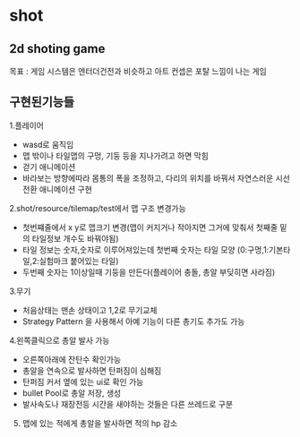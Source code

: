 # shot
## 2d shoting game
목표 : 게임 시스템은 엔터더건전과 비슷하고 아트 컨셉은 포탈 느낌이 나는 게임
## 구현된기능들

1.플레이어
  + wasd로 움직임
  + 맵 밖이나 타일맵의 구멍, 기둥 등을 지나가려고 하면 막힘
  + 걷기 애니메이션
  + 바라보는 방향에따라 몸통의 폭을 조정하고, 다리의 위치를 바꿔서 자연스러운 시선 전환 애니메이션 구현

2.shot/resource/tilemap/test에서 맵 구조 변경가능
  + 첫번쨰줄에서 x y로 맵크기 변경(맵이 커지거나 작아지면 그거에 맞춰서 첫째줄 밑의 타일정보 개수도 바꿔야됨)
  + 타일 정보는 숫자,숫자로 이루어져있는데 첫번째 숫자는 타일 모양 (0:구멍,1:기본타일,2:실험마크 붙어있는 타일)
  + 두번째 숫자는 1이상일때 기둥을 만든다(플레이어 충돌, 총알 부딪히면 사라짐)

3.무기
  + 처음상태는 맨손 상태이고 1,2로 무기교체
  + Strategy Pattern 을 사용해서 아예 기능이 다른 총기도 추가도 가능

4.왼쪽클릭으로 총알 발사 가능
  + 오른쪽아래에 잔탄수 확인가능
  + 총알을 연속으로 발사하면 탄퍼짐이 심해짐
  + 탄퍼짐 커서 옆에 있는 ui로 확인 가능
  + bullet Pool로 총알 저장, 생성
  + 발사속도나 재장전등 시간을 새야하는 것들은 다른 쓰레드로 구분

5. 맵에 있는 적에게 총알을 발사하면 적의 hp 감소
	
